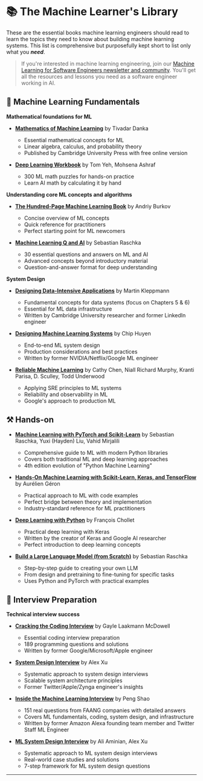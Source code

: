# 📚 The Machine Learner's Library

These are the essential books machine learning engineers should read to learn the topics they need to know about building machine learning systems. This list is comprehensive but purposefully kept short to list only what you ***need***.

> If you're interested in machine learning engineering, join our [Machine Learning for Software Engineers newsletter and community](https://mlforswes.com). You'll get all the resources and lessons you need as a software engineer working in AI.

## 🧠 Machine Learning Fundamentals

**Mathematical foundations for ML**

- **[Mathematics of Machine Learning](https://www.amazon.com/Mathematics-Machine-Learning-calculus-probability/dp/1837027870)** by Tivadar Danka
  - Essential mathematical concepts for ML
  - Linear algebra, calculus, and probability theory
  - Published by Cambridge University Press with free online version

- **[Deep Learning Workbook](https://store.byhand.ai/products/ai-by-hand-deep-learning-math-workbook?srsltid=AfmBOopJAvmJftM6_qltDWUY5PC3dO5GR5DF1ssJf3M3A7-Bi2A-Vb_r)** by Tom Yeh, Mohsena Ashraf
  - 300 ML math puzzles for hands-on practice
  - Learn AI math by calculating it by hand

**Understanding core ML concepts and algorithms**

- **[The Hundred-Page Machine Learning Book](https://www.amazon.com/Hundred-Page-Machine-Learning-Book/dp/199957950X)** by Andriy Burkov
  - Concise overview of ML concepts
  - Quick reference for practitioners
  - Perfect starting point for ML newcomers

- **[Machine Learning Q and AI](https://www.amazon.com/Machine-Learning-AI-Essential-Questions/dp/1718503768)** by Sebastian Raschka
  - 30 essential questions and answers on ML and AI
  - Advanced concepts beyond introductory material
  - Question-and-answer format for deep understanding

**System Design**

- **[Designing Data-Intensive Applications](https://www.amazon.com/Designing-Data-Intensive-Applications-Reliable-Maintainable/dp/1449373321)** by Martin Kleppmann
  - Fundamental concepts for data systems (focus on Chapters 5 & 6)
  - Essential for ML data infrastructure
  - Written by Cambridge University researcher and former LinkedIn engineer

- **[Designing Machine Learning Systems](https://www.amazon.com/Designing-Machine-Learning-Systems-Production-Ready/dp/1098107969)** by Chip Huyen
  - End-to-end ML system design
  - Production considerations and best practices
  - Written by former NVIDIA/Netflix/Google ML engineer

- **[Reliable Machine Learning](https://www.amazon.com/Reliable-Machine-Learning-Production-Responsible/dp/1098106229)** by Cathy Chen, Niall Richard Murphy, Kranti Parisa, D. Sculley, Todd Underwood
  - Applying SRE principles to ML systems
  - Reliability and observability in ML
  - Google's approach to production ML

## ⚒️ Hands-on

- **[Machine Learning with PyTorch and Scikit-Learn](https://www.amazon.com/Machine-Learning-PyTorch-Scikit-Learn-learning/dp/1801819319)** by Sebastian Raschka, Yuxi (Hayden) Liu, Vahid Mirjalili
  - Comprehensive guide to ML with modern Python libraries
  - Covers both traditional ML and deep learning approaches
  - 4th edition evolution of "Python Machine Learning"

- **[Hands-On Machine Learning with Scikit-Learn, Keras, and TensorFlow](https://www.amazon.com/Hands-Machine-Learning-Scikit-Learn-TensorFlow/dp/1492032646)** by Aurélien Géron
  - Practical approach to ML with code examples
  - Perfect bridge between theory and implementation
  - Industry-standard reference for ML practitioners

- **[Deep Learning with Python](https://www.amazon.com/Deep-Learning-Python-Francois-Chollet/dp/1617294438)** by François Chollet
  - Practical deep learning with Keras
  - Written by the creator of Keras and Google AI researcher
  - Perfect introduction to deep learning concepts

- **[Build a Large Language Model (from Scratch)](https://www.amazon.com/Build-Large-Language-Model-Scratch/dp/1633437167)** by Sebastian Raschka
  - Step-by-step guide to creating your own LLM
  - From design and pretraining to fine-tuning for specific tasks
  - Uses Python and PyTorch with practical examples

## 💼 Interview Preparation

**Technical interview success**

- **[Cracking the Coding Interview](https://www.amazon.com/Cracking-Coding-Interview-Programming-Questions/dp/0984782850)** by Gayle Laakmann McDowell
  - Essential coding interview preparation
  - 189 programming questions and solutions
  - Written by former Google/Microsoft/Apple engineer

- **[System Design Interview](https://www.amazon.com/System-Design-Interview-insiders-Second/dp/B08CMF2CQF)** by Alex Xu
  - Systematic approach to system design interviews
  - Scalable system architecture principles
  - Former Twitter/Apple/Zynga engineer's insights

- **[Inside the Machine Learning Interview](https://www.amazon.com/Inside-Machine-Learning-Interview-Questions/dp/B0C4MVRHQD)** by Peng Shao
  - 151 real questions from FAANG companies with detailed answers
  - Covers ML fundamentals, coding, system design, and infrastructure
  - Written by former Amazon Alexa founding team member and Twitter Staff ML Engineer

- **[ML System Design Interview](https://www.amazon.com/Machine-Learning-System-Design-Interview/dp/1736049127)** by Ali Aminian, Alex Xu
  - Systematic approach to ML system design interviews
  - Real-world case studies and solutions
  - 7-step framework for ML system design questions

---